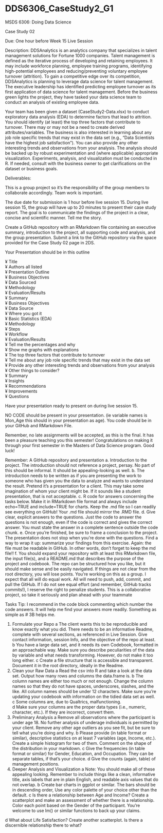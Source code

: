 # DDS6306_CaseStudy2_G1

MSDS 6306: Doing Data Science

Case Study 02

Due: One hour before Week 15 Live Session

Description: DDSAnalytics is an analytics company that specializes in talent management solutions for Fortune 1000 companies. Talent management is defined as the iterative process of developing and retaining employees. It may include workforce planning, employee training programs, identifying high-potential employees and reducing/preventing voluntary employee turnover (attrition). To gain a competitive edge over its competition, DDSAnalytics is planning to leverage data science for talent management. The executive leadership has identified predicting employee turnover as its first application of data science for talent management. Before the business green lights the project, they have tasked your data science team to conduct an analysis of existing employee data. 

Your team has been given a dataset (CaseStudy2-Data.xlsx) to conduct exploratory data analysis (EDA) to determine factors that lead to attrition.  You should identify (at least) the top three factors that contribute to turnover. There may or may not be a need to create derived attributes/variables. The business is also interested in learning about any job role specific trends that may exist in the data set (e.g., “Data Scientists have the highest job satisfaction”). You can also provide any other interesting trends and observations from your analysis. The analysis should be backed up by robust experimentation and (where applicable) appropriate visualization. Experiments, analysis, and visualization must be conducted in R. If needed, consult with the business owner to get clarifications on the dataset or business goals. 


Deliverables:  

This is a group project so it’s the responsibility of the group members to collaborate accordingly. Team work is important. 

The due date for submission is 1 hour before live session 15. During live session 15, the group will have up to 20 minutes to present their case study report. The goal is to communicate the findings of the project in a clear, concise and scientific manner. Tell me the story. 

Create a GitHub repository with an RMarkdown file containing an executive summary, introduction to the project, all supporting code and analysis, and the group presentation.
Submit a link to the GitHub repository via the space provided for the Case Study 02 page in 2DS. 

Your Presentation should be in this outline
<p>
¥	Title
<br>    ¥	Authors all listed
<br> ¥	Presentation Outline
<br>     ¥	Business Objectives
<br>     ¥	Data Sourced
<br>     ¥	Methodology
<br>     ¥	Evaluation/Results
<br>     ¥	Summary
<br> ¥	Business Objectives
<br> ¥	Data Source	
<br>     ¥	Where you got it 
<br>     ¥	Basic Statistics (EDA)
<br> ¥	Methodology	
<br>     ¥	Steps 
<br>     ¥	Workflow
<br> ¥	Evaluation/Results
<br>     ¥	Tell me the percentages and why
<br>     ¥	Show me graphs with explanations
<br>     ¥	The top three factors that contribute to turnover
<br>     ¥	Tell me about any job role specific trends that may exist in the data set
<br>     ¥	Provide any other interesting trends and observations from your analysis
<br>     ¥	Other things to consider?
<br> ¥	Summary 
<br>     ¥	Insights
<br>     ¥	Recommendations
<br>     ¥	Improvements
<br>     ¥	Questions
</p>
Have your presentation ready to present on during live session 15. 

NO CODE should be present in your presentation. (ie variable names is Mon_Age this should in your presentation as age). You code should be in your GitHub and RMarkdown File.  


Remember, no late assignments will be accepted, as this is the final.  It has been a pleasure teaching you this semester!  Congratulations on making it through your first semester in the Masters of Data Science program.  Good luck! 

Remember:
A GitHub repository and presentation
a.	Introduction to the project. The introduction should not reference a project, persay. No part of this should be informal.  It should be appealing-looking as well.
b.	The introduction needs to be written as if you are presenting the work to someone who has given you the data to analyze and wants to understand the result. Pretend it’s a presentation for a client. This may take some imagination of whom your client might be. If it sounds like a student presentation, that is not acceptable.
c.	R code for answers concerning the tasks below.  Make it in RMarkdown file format and always include echo=TRUE and include=TRUE for charts.  Keep the .md file so I can readily see everything on GitHub!  Your .md file should mirror the .RMD file.
d.	Give clear, explicit answers to the questions. Just the code to answer the questions is not enough, even if the code is correct and gives the correct answer. You must state the answer in a complete sentence outside the code chunk.
e.	Once you’re finished, be sure to frame a conclusion to the project. The presentation does not stop when you’re done with the questions.  Find a way to wrap it up: summarize your findings from this exercise. Again: the file must be readable in GitHub. In other words, don’t forget to keep the md file!!
f.	You should expand your repository with at least this RMarkdown file, the input file(s), and a README.md that describes the purpose of the project and codebook. The repo can be structured how you like, but it should make sense and be easily navigated.  If things are not clear from the root directory, you will lose points.
You’re working on this as a group. I expect that all will do equal work. All will need to push, add, commit, and pull the GitHub. If I do not see equal effort (and remember, GitHub tracks commits!), I reserve the right to penalize students. This is a collaborative project, so take it seriously and plan ahead with your teammate

Tasks
Tip: I recommend in the code block commenting which number the code answers.  It will help me find your answers more readily.  Something as simple as # 3B helps me.
1.	Formulate your Repo 
a	The client wants this to be reproducible and know exactly what you did.  There needs to be an informative Readme, complete with several sections, as referenced in Live Session.  Give contact information, session Info, and the objective of the repo at least.  
b	You have a large data set, and it needs its own Codebook, formatted in an approachable way.  Make sure you describe peculiarities of the data by variable and what needs transforming.  However, do not make it too long either.
c	Create a file structure that is accessible and transparent.  Document it in the root directory, ideally in the Readme.
2.	Clean your Raw Data 
a	Read the csv into R and take a look at the data set.  Output how many rows and columns the data.frame is.
b	The column names are either too much or not enough.  Change the column names so that they do not have spaces, underscores, slashes, and the like. All column names should be under 12 characters. Make sure you’re updating your codebook with information on the tidied data set as well.
c	Some columns are, due to Qualtrics, malfunctioning.  
d	Make sure your columns are the proper data types (i.e., numeric, character, etc.).  If they are incorrect, convert them. 
3.	Preliminary Analysis
a	Remove all observations where the participant is under age 18.  No further analysis of underage individuals is permitted by your client.  Remove any other age outliers as you see fit, but be sure to tell what you’re doing and why.
b	Please provide (in table format or similar), descriptive statistics on at least 7 variables (age, Income, etc.).  Create a simple histogram for two of them.  Comment on the shape of the distribution in your markdown.
c	Give the frequencies (in table format or similar) for Gender, Education, and Occupation.  They can be separate tables, if that’s your choice.
d	Give the counts (again, table) of management positions.
4.	Deeper Analysis and Visualization 
a	Note: You should make all of these appealing looking.  Remember to include things like a clean, informative title, axis labels that are in plain English, and readable axis values that do not overlap.
b	Create bar charts in ggplot or similar. The bars should be in descending order, Use any color palette of your choice other than the default.
c	Is there a relationship between Age and Income?  Create a scatterplot and make an assessment of whether there is a relationship.  Color each point based on the Gender of the participant.  You’re welcome to use lm() or similar functions to back up your claims.

d	What about Life Satisfaction?  Create another scatterplot.  Is there a discernible relationship there to what?   
